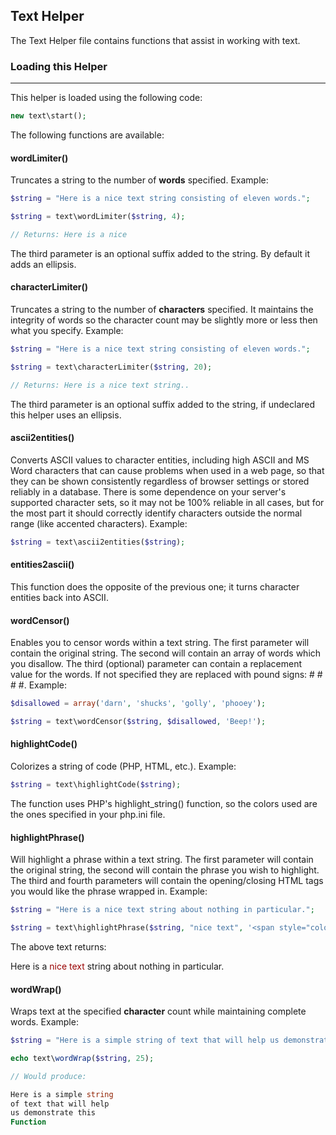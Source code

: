 ## Text Helper

The Text Helper file contains functions that assist in working with text.

### Loading this Helper

------

This helper is loaded using the following code:

```php
new text\start();
```

The following functions are available:

#### wordLimiter()

Truncates a string to the number of **words** specified. Example:

```php
$string = "Here is a nice text string consisting of eleven words.";

$string = text\wordLimiter($string, 4);

// Returns: Here is a nice
```

The third parameter is an optional suffix added to the string. By default it adds an ellipsis.

#### characterLimiter()

Truncates a string to the number of **characters** specified. It maintains the integrity of words so the character count may be slightly more or less then what you specify. Example:

```php
$string = "Here is a nice text string consisting of eleven words.";

$string = text\characterLimiter($string, 20);

// Returns: Here is a nice text string.. 
```

The third parameter is an optional suffix added to the string, if undeclared this helper uses an ellipsis.

#### ascii2entities()

Converts ASCII values to character entities, including high ASCII and MS Word characters that can cause problems when used in a web page, so that they can be shown consistently regardless of browser settings or stored reliably in a database. There is some dependence on your server's supported character sets, so it may not be 100% reliable in all cases, but for the most part it should correctly identify characters outside the normal range (like accented characters). Example:

```php
$string = text\ascii2entities($string);
```

#### entities2ascii()

This function does the opposite of the previous one; it turns character entities back into ASCII.

#### wordCensor()

Enables you to censor words within a text string. The first parameter will contain the original string. The second will contain an array of words which you disallow. The third (optional) parameter can contain a replacement value for the words. If not specified they are replaced with pound signs: # # # #. Example:

```php
$disallowed = array('darn', 'shucks', 'golly', 'phooey');

$string = text\wordCensor($string, $disallowed, 'Beep!');
```

#### highlightCode()

Colorizes a string of code (PHP, HTML, etc.). Example:

```php
$string = text\highlightCode($string);
```

The function uses PHP's highlight_string() function, so the colors used are the ones specified in your php.ini file.

#### highlightPhrase()

Will highlight a phrase within a text string. The first parameter will contain the original string, the second will contain the phrase you wish to highlight. The third and fourth parameters will contain the opening/closing HTML tags you would like the phrase wrapped in. Example:

```php
$string = "Here is a nice text string about nothing in particular.";

$string = text\highlightPhrase($string, "nice text", '<span style="color:#990000">', '</span>'); 
```

The above text returns:

Here is a <span style="color:#990000">nice text</span> string about nothing in particular.

#### wordWrap()

Wraps text at the specified **character** count while maintaining complete words. Example:

```php
$string = "Here is a simple string of text that will help us demonstrate this Function.";

echo text\wordWrap($string, 25);

// Would produce:

Here is a simple string
of text that will help
us demonstrate this
Function
```
